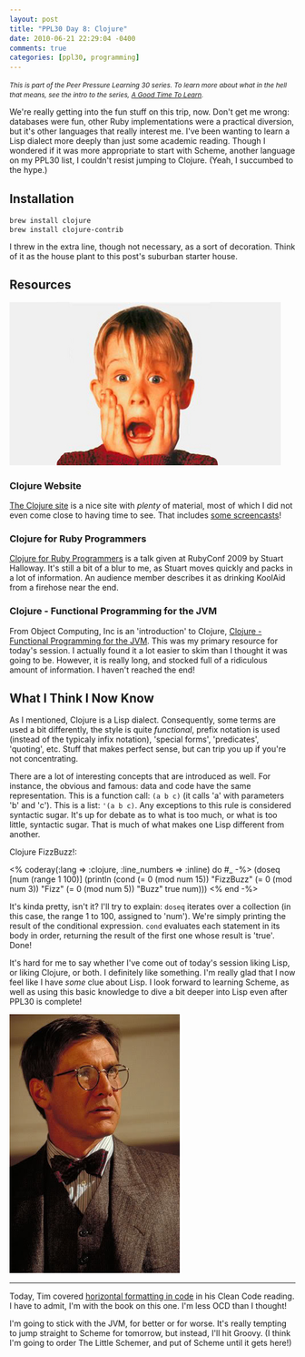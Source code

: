 ```yaml
---
layout: post
title: "PPL30 Day 8: Clojure"
date: 2010-06-21 22:29:04 -0400
comments: true
categories: [ppl30, programming]
---
```

<em><small>This is part of the Peer Pressure Learning 30 series. To learn more about what in the hell that means, see the intro to the series, [A Good Time To Learn](http://mileszs.com/blog/2010/06/13/a-good-time-to-learn.html).</small></em>

We're really getting into the fun stuff on this trip, now. Don't get me wrong: databases were fun, other Ruby implementations were a practical diversion, but it's other languages that really interest me. I've been wanting to learn a Lisp dialect more deeply than just some academic reading. Though I wondered if it was more appropriate to start with Scheme, another language on my PPL30 list, I couldn't resist jumping to Clojure. (Yeah, I succumbed to the hype.)

## Installation ##

    brew install clojure
    brew install clojure-contrib

I threw in the extra line, though not necessary, as a sort of decoration. Think of it as the house plant to this post's suburban starter house.

## Resources ##

![Home Alone pic](/images/home-along.png "He's reacting to the sheer size of everything related to Clojure")

### Clojure Website ###

[The Clojure site](http://clojure.org/) is a nice site with _plenty_ of material, most of which I did not even come close to having time to see. That includes [some screencasts](http://clojure.blip.tv/)! 

### Clojure for Ruby Programmers ###

[Clojure for Ruby Programmers](http://rubyconf2009.confreaks.com/21-nov-2009-10-25-clojure-for-ruby-programmers-stuart-halloway.html) is a talk given at RubyConf 2009 by Stuart Halloway. It's still a bit of a blur to me, as Stuart moves quickly and packs in a lot of information. An audience member describes it as drinking KoolAid from a firehose near the end.

### Clojure - Functional Programming for the JVM ###

From Object Computing, Inc is an 'introduction' to Clojure, [Clojure - Functional Programming for the JVM](http://java.ociweb.com/mark/clojure/article.html). This was my primary resource for today's session. I actually found it a lot easier to skim than I thought it was going to be. However, it is really long, and stocked full of a ridiculous amount of information. I haven't reached the end!

## What I Think I Now Know ##

As I mentioned, Clojure is a Lisp dialect. Consequently, some terms are used a bit differently, the style is quite _functional_, prefix notation is used (instead of the typicaly infix notation), 'special forms', 'predicates', 'quoting', etc. Stuff that makes perfect sense, but can trip you up if you're not concentrating.

There are a lot of interesting concepts that are introduced as well. For instance, the obvious and famous: data and code have the same representation. This is a function call: `(a b c)` (it calls 'a' with parameters 'b' and 'c'). This is a list: `'(a b c)`. Any exceptions to this rule is considered syntactic sugar. It's up for debate as to what is too much, or what is too little, syntactic sugar. That is much of what makes one Lisp different from another.

Clojure FizzBuzz!:

<% coderay(:lang => :clojure, :line_numbers => :inline) do #_ -%>
  (doseq [num (range 1 100)]
    (println
      (cond
        (= 0 (mod num 15)) "FizzBuzz"
        (= 0 (mod num 3)) "Fizz"
        (= 0 (mod num 5)) "Buzz"
        true num)))
<% end -%>

It's kinda pretty, isn't it? I'll try to explain: `doseq` iterates over a collection (in this case, the range 1 to 100, assigned to 'num'). We're simply printing the result of the conditional expression. `cond` evaluates each statement in its body in order, returning the result of the first one whose result is 'true'. Done!

It's hard for me to say whether I've come out of today's session liking Lisp, or liking Clojure, or both. I definitely like something. I'm really glad that I now feel like I have _some_ clue about Lisp. I look forward to learning Scheme, as well as using this basic knowledge to dive a bit deeper into Lisp even after PPL30 is complete!

![Indiana Jones Tweed Coat pic](/images/IndyClassroom3.jpg "This is what Lisp lovers all look like")

* * *

Today, Tim covered [horizontal formatting in code](http://timharvey.net/2010/06/21/ppl-day-8-horizontal-formatting/) in his Clean Code reading. I have to admit, I'm with the book on this one. I'm less OCD than I thought!

I'm going to stick with the JVM, for better or for worse. It's really tempting to jump straight to Scheme for tomorrow, but instead, I'll hit Groovy. (I think I'm going to order The Little Schemer, and put of Scheme until it gets here!)
